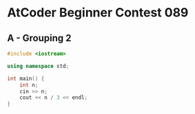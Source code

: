 # AtCoder Beginner Contest 089
## A - Grouping 2
```cpp
#include <iostream>

using namespace std;

int main() {
    int n;
    cin >> n;
    cout << n / 3 << endl;
}
```
